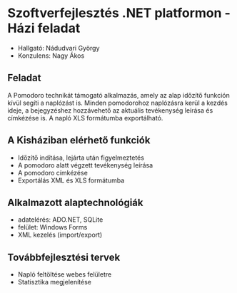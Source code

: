﻿# Szoftverfejlesztés .NET platformon - Házi feladat #

 * Hallgató: Nádudvari György
 * Konzulens: Nagy Ákos

## Feladat ##

A Pomodoro technikát támogató alkalmazás, amely az alap időzítő funkción kívül segíti a naplózást is. Minden pomodorohoz naplózásra kerül a kezdés ideje, a bejegyzéshez hozzávehető az aktuális tevékenység leírása és címkézése is. A napló XLS formátumba exportálható.

## A Kisháziban elérhető funkciók ##
 * Időzítő indítása, lejárta után figyelmeztetés
 * A pomodoro alatt végzett tevékenység leírása
 * A pomodoro címkézése
 * Exportálás XML és XLS formátumba

## Alkalmazott alaptechnológiák ##
 * adatelérés: ADO.NET, SQLite
 * felület: Windows Forms
 * XML kezelés (import/export)

## Továbbfejlesztési tervek ##
 *  Napló feltöltése webes felületre
 *  Statisztika megjelenítése
